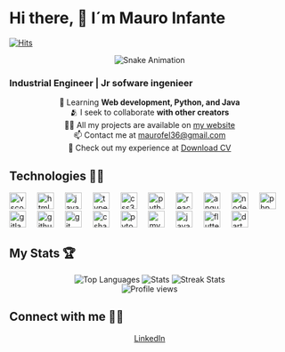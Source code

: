 # Hi there, 👋 I´m Mauro Infante
[![Hits](https://hits.seeyoufarm.com/api/count/incr/badge.svg?url=https%3A%2F%2Fgithub.com%2FMaurux01&count_bg=%2323EAB3&title_bg=%234D3A36&icon=github.svg&icon_color=%23C402A1&title=Views+&edge_flat=false)](https://hits.seeyoufarm.com)


<p align="center">
  <img src="https://profile-readme-generator.com/assets/snake.svg" alt="Snake Animation">
</p>


### Industrial Engineer | Jr sofware ingenieer
<div align="center">

  🌱 Learning **Web development, Python, and Java**  
  🫂 I seek to collaborate **with other creators**  
  👨‍💻 All my projects are available on [my website](https://Maurux01.github.io)  
  📫 Contact me at [maurofel36@gmail.com](mailto:maurofel36@gmail.com)  
  📄 Check out my experience at [Download CV](https://drive.google.com/file/d/1dUKl8Rr-nrBQQGTeQ4FCkBkCtt1WxAfg/view?usp=drive_link)

</div>



## Technologies 🧑‍💻
<div align="left">
  <img src="https://cdn.jsdelivr.net/gh/devicons/devicon/icons/vscode/vscode-original.svg" height="30" alt="vscode logo"  />
  <img width="12" />
  <img src="https://cdn.jsdelivr.net/gh/devicons/devicon/icons/html5/html5-original.svg" height="30" alt="html5 logo"  />
  <img width="12" />
  <img src="https://cdn.jsdelivr.net/gh/devicons/devicon/icons/javascript/javascript-original.svg" height="30" alt="javascript logo"  />
  <img width="12" />
  <img src="https://cdn.jsdelivr.net/gh/devicons/devicon/icons/typescript/typescript-original.svg" height="30" alt="typescript logo"  />
  <img width="12" />
  <img src="https://cdn.jsdelivr.net/gh/devicons/devicon/icons/css3/css3-original.svg" height="30" alt="css3 logo"  />
  <img width="12" />
  <img src="https://cdn.jsdelivr.net/gh/devicons/devicon/icons/python/python-original.svg" height="30" alt="python logo"  />
  <img width="12" />
  <img src="https://cdn.jsdelivr.net/gh/devicons/devicon/icons/react/react-original.svg" height="30" alt="react logo"  />
  <img width="12" />
  <img src="https://cdn.jsdelivr.net/gh/devicons/devicon/icons/angularjs/angularjs-plain.svg" height="30" alt="angularjs logo"  />
  <img width="12" />
  <img src="https://cdn.jsdelivr.net/gh/devicons/devicon/icons/nodejs/nodejs-original.svg" height="30" alt="nodejs logo"  />
  <img width="12" />
  <img src="https://cdn.jsdelivr.net/gh/devicons/devicon/icons/php/php-original.svg" height="30" alt="php logo"  />
  <img width="12" />
  <img src="https://cdn.jsdelivr.net/gh/devicons/devicon/icons/gitlab/gitlab-original.svg" height="30" alt="gitlab logo"  />
  <img width="12" />
  <img src="https://skillicons.dev/icons?i=github" height="30" alt="github logo"  />
  <img width="12" />
  <img src="https://cdn.jsdelivr.net/gh/devicons/devicon/icons/git/git-original.svg" height="30" alt="git logo"  />
  <img width="12" />
  <img src="https://cdn.jsdelivr.net/gh/devicons/devicon/icons/csharp/csharp-original.svg" height="30" alt="csharp logo"  />
  <img width="12" />
  <img src="https://cdn.jsdelivr.net/gh/devicons/devicon/icons/pytorch/pytorch-original.svg" height="30" alt="pytorch logo"  />
  <img width="12" />
  <img src="https://cdn.jsdelivr.net/gh/devicons/devicon/icons/mysql/mysql-original.svg" height="30" alt="mysql logo"  />
  <img width="12" />
  <img src="https://cdn.jsdelivr.net/gh/devicons/devicon/icons/java/java-original.svg" height="30" alt="java logo"  />
  <img width="12" />
  <img src="https://cdn.jsdelivr.net/gh/devicons/devicon/icons/flutter/flutter-original.svg" height="30" alt="flutter logo"  />
  <img width="12" />
  <img src="https://cdn.jsdelivr.net/gh/devicons/devicon/icons/dart/dart-original.svg" height="30" alt="dart logo"  />
</div>


## My Stats 🏆

<div align="center">
  <img src="https://github-readme-stats.vercel.app/api/top-langs?username=Maurux01&show_icons=true&locale=en&layout=compact" alt="Top Languages" />
  <img src="https://github-readme-stats.vercel.app/api?username=Maurux01&show_icons=true&locale=en" alt="Stats" />
  <img src="https://github-readme-streak-stats.herokuapp.com/?user=Maurux01" alt="Streak Stats" />
</div>

<div align="center">
  <img src="https://komarev.com/ghpvc/?username=Maurux01&label=Profile%20views&color=ef0515&style=flat" alt="Profile views" />
</div>

## Connect with me 🤝🏻

<div align="center">
  <a href="https://linkedin.com/in/infmauro" target="_blank">LinkedIn</a> 
</div>
